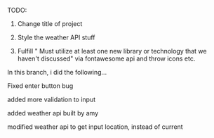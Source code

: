 TODO:

1. Change title of project

2. Style the weather API stuff

3. Fulfill " Must utilize at least one new library or technology that we haven't discussed" via fontawesome api and throw icons etc.

In this branch, i did the following...

Fixed enter button bug

added more validation to input

added weather api built by amy

modified weather api to get input location, instead of current


